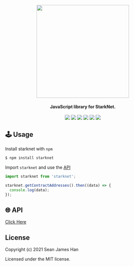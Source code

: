 <!-- logo -->
<p align="center">
  <img width='300' src="https://raw.githubusercontent.com/seanjameshan/starknet.js/main/img/logo.svg">
</p>

<!-- tag line -->
<h4 align='center'> JavaScript library for StarkNet.</h4>

<!-- primary badges -->
<p align="center">
  <img src='https://img.shields.io/github/package-json/v/seanjameshan/starknet.js?label=npm' />
  <img src='https://img.shields.io/bundlephobia/minzip/starknet?color=success&label=size' />
  <!-- <img src='https://img.shields.io/npm/dt/starknet?color=blueviolet' /> -->
  <img src="https://img.shields.io/badge/license-MIT-black">
  <img src='https://img.shields.io/github/stars/seanjameshan/starknet.js?color=yellow' />
  <img src='https://img.shields.io/github/followers/seanjameshan?color=red' />
  <img src="https://img.shields.io/badge/powered_by-StarkWare-navy">
</p>

## 🕹️ Usage
Install starknet with `npm`
```bash
$ npm install starknet
```
Import `starknet` and use the [API](https://github.com/seanjameshan/starknet.js/blob/main/docs)
```javascript
import starknet from 'starknet';

starknet.getContractAddresses().then((data) => {
  console.log(data);
});
```

## 🌐 API
[Click Here](https://github.com/seanjameshan/starknet.js/blob/main/docs)

## License
Copyright (c) 2021 Sean James Han

Licensed under the MIT license.
